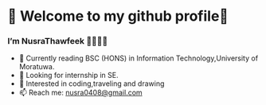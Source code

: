 # 👋 Welcome to my github profile💐
###    I’m NusraThawfeek 👩‍💻👩‍🎓
- 🌱 Currently reading BSC (HONS) in Information Technology,University of Moratuwa.
- 🔎 Looking for internship in SE.
- 👀 Interested in coding,traveling and drawing
- 📫 Reach me: nusra0408@gmail.com


